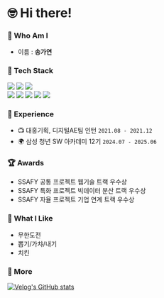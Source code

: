 # 🤓 Hi there!

### 🌱 Who Am I
- 이름 : __송가연__

### 🔧 Tech Stack
<div>
  <img src="https://img.shields.io/badge/python-3776AB?style=for-the-badge&logo=python&logoColor=white">
  <img src="https://img.shields.io/badge/javascript-F7DF1E?style=for-the-badge&logo=javascript&logoColor=white">
  <img src="https://img.shields.io/badge/typescript-3178C6?style=for-the-badge&logo=typescript&logoColor=white">
</div>
<div>
  <img src="https://img.shields.io/badge/react-61DAFB?style=for-the-badge&logo=react&logoColor=white">
  <img src="https://img.shields.io/badge/next.js-000000?style=for-the-badge&logo=nextdotjs&logoColor=white">
  <img src="https://img.shields.io/badge/vue.js-4FC08D?style=for-the-badge&logo=vue.js&logoColor=white">
  <img src="https://img.shields.io/badge/django-092E20?style=for-the-badge&logo=django&logoColor=white">
  <img src="https://img.shields.io/badge/node.js-5FA04E?style=for-the-badge&logo=nodedotjs&logoColor=white"/>
</div>

### 📝 Experience
- 📺 대홍기획, 디지털AE팀 인턴 <code>2021.08 - 2021.12</code>
- 🌍 삼성 청년 SW 아카데미 12기 <code>2024.07 - 2025.06</code>

### 🏆 Awards
- SSAFY 공통 프로젝트 웹기술 트랙 우수상
- SSAFY 특화 프로젝트 빅데이터 분산 트랙 우수상
- SSAFY 자율 프로젝트 기업 연계 트랙 우수상

### 🥸 What I Like
- 무한도전
- 뽑기/가챠/내기
- 치킨

### 💩 More
[![Velog's GitHub stats](https://velog-readme-stats.vercel.app/api?name=rk_yeon)](https://velog.io/@rk_yeon/posts)
